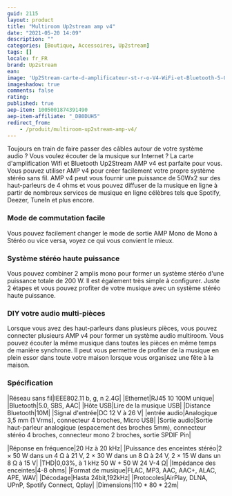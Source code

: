 ```yaml
---
guid: 2115
layout: product 
title: "Multiroom Up2stream amp v4"
date: "2021-05-20 14:09"
description: ""
categories: [Boutique, Accessoires, Up2stream]
tags: []
locale: fr_FR
brand: Up2stream
ean: 
image: 'Up2Stream-carte-d-amplificateur-st-r-o-V4-WiFi-et-Bluetooth-5-0-50W-x-2.jpg'
imageshadow: true
comments: false
rating:  
published: true
aep-item: 1005001874391490
aep-item-affiliate: "_DB0DUH5"
redirect_from: 
    - /produit/multiroom-up2stream-amp-v4/
---
```


Toujours en train de faire passer des câbles autour de votre système audio ? Vous voulez écouter de la musique sur Internet ? La carte d'amplification Wifi et Bluetooth Up2Stream AMP v4 est parfaite pour vous. Vous pouvez utiliser AMP v4 pour créer facilement votre propre système stéréo sans fil. AMP v4 peut vous fournir une puissance de 50Wx2 sur des haut-parleurs de 4 ohms et vous pouvez diffuser de la musique en ligne à partir de nombreux services de musique en ligne célèbres tels que Spotify, Deezer, TuneIn et plus encore.

### Mode de commutation facile

Vous pouvez facilement changer le mode de sortie AMP Mono de Mono à Stéréo ou vice versa, voyez ce qui vous convient le mieux.

### Système stéréo haute puissance

Vous pouvez combiner 2 amplis mono pour former un système stéréo d'une puissance totale de 200 W. Il est également très simple à configurer. Juste 2 étapes et vous pouvez profiter de votre musique avec un système stéréo haute puissance.

### DIY votre audio multi-pièces

Lorsque vous avez des haut-parleurs dans plusieurs pièces, vous pouvez connecter plusieurs AMP v4 pour former un système audio multiroom. Vous pouvez écouter la même musique dans toutes les pièces en même temps de manière synchrone. Il peut vous permettre de profiter de la musique en plein essor dans toute votre maison lorsque vous organisez une fête à la maison.

### Spécification

|Réseau sans fil|IEEE802.11 b, g, n 2.4G|
|Ethernet|RJ45 10 100M unique|
|Bluetooth|5.0, SBS, AAC|
|Hôte USB|Lire de la musique USB|
|Distance Bluetooth|10M|
|Signal d'entrée|DC 12 V à 26 V|
|entrée audio|Analogique 3,5 mm (1 Vrms), connecteur 4 broches, Micro USB|
|Sortie audio|Sortie haut-parleur analogique (espacement des broches 5mm), connecteur stéréo 4 broches, connecteur mono 2 broches, sortie SPDIF Pin|

|Réponse en fréquence|20 Hz à 20 kHz|
|Puissance des enceintes stéréo|2 × 50 W dans un 4 Ω à 21 V, 2 × 30 W dans un 8 Ω à 24 V, 2 × 15 W dans un 8 Ω à 15 V|
|THD|0,03%, à 1 kHz 50 W + 50 W 24 V-4 Ω|
|Impédance des enceintes|4-8 ohms|
|Format de musique|FLAC, MP3, AAC, AAC+, ALAC, APE, WAV|
|Décodage|Hasta 24bit,192kHz|
|Protocoles|AirPlay, DLNA, UPnP, Spotify Connect, Qplay|
|Dimensions|110 * 80 * 22m|